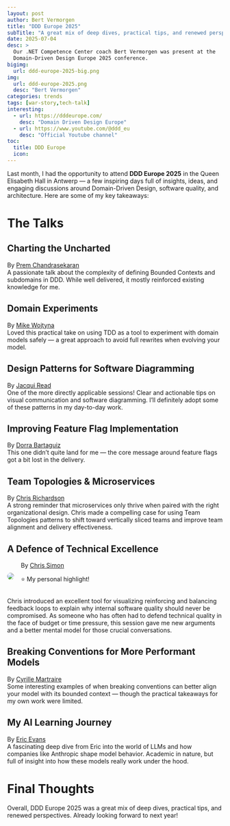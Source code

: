 ```yaml
---
layout: post
author: Bert Vermorgen
title: "DDD Europe 2025"
subTitle: "A great mix of deep dives, practical tips, and renewed perspectives"
date: 2025-07-04
desc: >
  Our .NET Competence Center coach Bert Vermorgen was present at the
  Domain-Driven Design Europe 2025 conference.
bigimg:
  url: ddd-europe-2025-big.png
img:
  url: ddd-europe-2025.png
  desc: "Bert Vermorgen"
categories: trends
tags: [war-story,tech-talk]
interesting:
  - url: https://dddeurope.com/
    desc: "Domain Driven Design Europe"
  - url: https://www.youtube.com/@ddd_eu
    desc: "Official Youtube channel"
toc:
  title: DDD Europe
  icon:
---
```


Last month, I had the opportunity to attend **DDD Europe 2025** in the Queen Elisabeth Hall in Antwerp — a few inspiring days full of insights, ideas, and engaging discussions around Domain-Driven Design, software quality, and architecture. Here are some of my key takeaways:

<!--more-->

# The Talks

## Charting the Uncharted

By [Prem Chandrasekaran](https://2025.dddeurope.com/speakers/prem-chandrasekaran/)  
A passionate talk about the complexity of defining Bounded Contexts and subdomains in DDD. While well delivered, it mostly reinforced existing knowledge for me.

## Domain Experiments

By [Mike Wojtyna](https://2025.dddeurope.com/speakers/mike-wojtyna/)  
Loved this practical take on using TDD as a tool to experiment with domain models safely — a great approach to avoid full rewrites when evolving your model.

## Design Patterns for Software Diagramming

By [Jacqui Read](https://2025.dddeurope.com/speakers/jacqui-read/)  
One of the more directly applicable sessions! Clear and actionable tips on visual communication and software diagramming. I’ll definitely adopt some of these patterns in my day-to-day work.

## Improving Feature Flag Implementation

By [Dorra Bartaguiz](https://2025.dddeurope.com/speakers/dorra-bartaguiz/)  
This one didn’t quite land for me — the core message around feature flags got a bit lost in the delivery.

## Team Topologies & Microservices

By [Chris Richardson](https://2025.dddeurope.com/speakers/chris-richardson/)  
A strong reminder that microservices only thrive when paired with the right organizational design. Chris made a compelling case for using Team Topologies patterns to shift toward vertically sliced teams and improve team alignment and delivery effectiveness.

## A Defence of Technical Excellence

<div style="display: flex; align-items: center; gap: 1rem;">
  <img src="/assets/blog-images/ddd-europe-2025-chris-simon.jpg" style="border-radius: 50%;">
  <div>
    By <a href="https://2025.dddeurope.com/speakers/chris-simon/">Chris Simon</a>
    <p>⭐ My personal highlight!</p>
  </div>
</div>

Chris introduced an excellent tool for visualizing reinforcing and balancing feedback loops to explain why internal software quality should never be compromised. As someone who has often had to defend technical quality in the face of budget or time pressure, this session gave me new arguments and a better mental model for those crucial conversations.

## Breaking Conventions for More Performant Models

By [Cyrille Martraire](https://2025.dddeurope.com/speakers/cyrille-martraire/)  
Some interesting examples of when breaking conventions can better align your model with its bounded context — though the practical takeaways for my own work were limited.

## My AI Learning Journey

By [Eric Evans](https://2025.dddeurope.com/speakers/eric-evans/)  
A fascinating deep dive from Eric into the world of LLMs and how companies like Anthropic shape model behavior. Academic in nature, but full of insight into how these models really work under the hood.


# Final Thoughts

Overall, DDD Europe 2025 was a great mix of deep dives, practical tips, and renewed perspectives. Already looking forward to next year!
